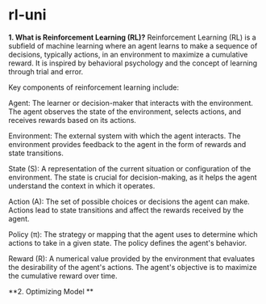 # rl-uni

**1. What is Reinforcement Learning (RL)?**
Reinforcement Learning (RL) is a subfield of machine learning where an agent learns to make a sequence of decisions, typically actions, in an environment to maximize a cumulative reward. It is inspired by behavioral psychology and the concept of learning through trial and error.

Key components of reinforcement learning include:

Agent: The learner or decision-maker that interacts with the environment. The agent observes the state of the environment, selects actions, and receives rewards based on its actions.

Environment: The external system with which the agent interacts. The environment provides feedback to the agent in the form of rewards and state transitions.

State (S): A representation of the current situation or configuration of the environment. The state is crucial for decision-making, as it helps the agent understand the context in which it operates.

Action (A): The set of possible choices or decisions the agent can make. Actions lead to state transitions and affect the rewards received by the agent.

Policy (π): The strategy or mapping that the agent uses to determine which actions to take in a given state. The policy defines the agent's behavior.

Reward (R): A numerical value provided by the environment that evaluates the desirability of the agent's actions. The agent's objective is to maximize the cumulative reward over time.

**2. Optimizing Model **
